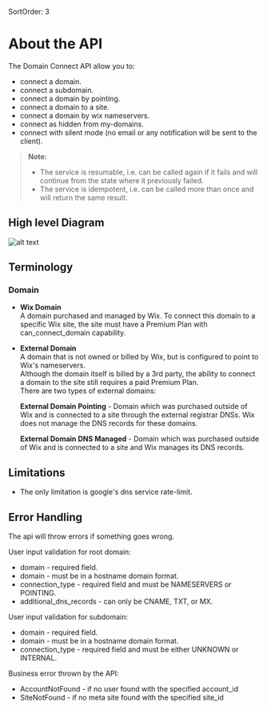 SortOrder: 3
# About the API

The Domain Connect API allow you to:

- connect a domain.
- connect a subdomain.
- connect a domain by pointing.
- connect a domain to a site.
- connect a domain by wix nameservers.
- connect as hidden from my-domains.
- connect with silent mode (no email or any notification will be sent to the client).

> **Note:**
> - The service is resumable, i.e. can be called again if it fails and will continue from the state where it previously failed.
> - The service is idempotent, i.e. can be called more than once and will return the same result.

## High level Diagram

![alt text](https://s3.amazonaws.com/wixplorer-readme-images/domainconnections%2Fdiagram.png)

## Terminology

### Domain

- **Wix Domain**
  <br>
  A domain purchased and managed by Wix. To connect this domain to a specific Wix site, the site must have a Premium
  Plan with can_connect_domain capability.

- **External Domain**
  <br>
  A domain that is not owned or billed by Wix, but is configured to point to Wix's nameservers.    
  Although the domain itself is billed by a 3rd party, the ability to connect a domain to the site still requires a paid
  Premium Plan.  
  There are two types of external domains:

  **External Domain Pointing** - Domain which was purchased outside of Wix and is connected to a site through the
  external registrar DNSs. Wix does not manage the DNS records for these domains.

  **External Domain DNS Managed** - Domain which was purchased outside of Wix and is connected to a site and Wix manages
  its DNS records.

## Limitations

- The only limitation is google's dns service rate-limit.

## Error Handling

The api will throw errors if something goes wrong.

User input validation for root domain:

- domain - required field.
- domain - must be in a hostname domain format.
- connection_type - required field and must be NAMESERVERS or POINTING.
- additional_dns_records - can only be CNAME, TXT, or MX.

User input validation for subdomain:

- domain - required field.
- domain - must be in a hostname domain format.
- connection_type - required field and must be either UNKNOWN or INTERNAL.

Business error thrown by the API:

- AccountNotFound - if no user found with the specified account_id
- SiteNotFound - if no meta site found with the specified site_id